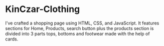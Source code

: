 # KinCzar-Clothing
 I've crafted a shopping page using HTML, CSS, and JavaScript. It features sections for Home, Products, search button plus the products section is divided into 3 parts tops, bottoms and footwear made with the help of cards.

